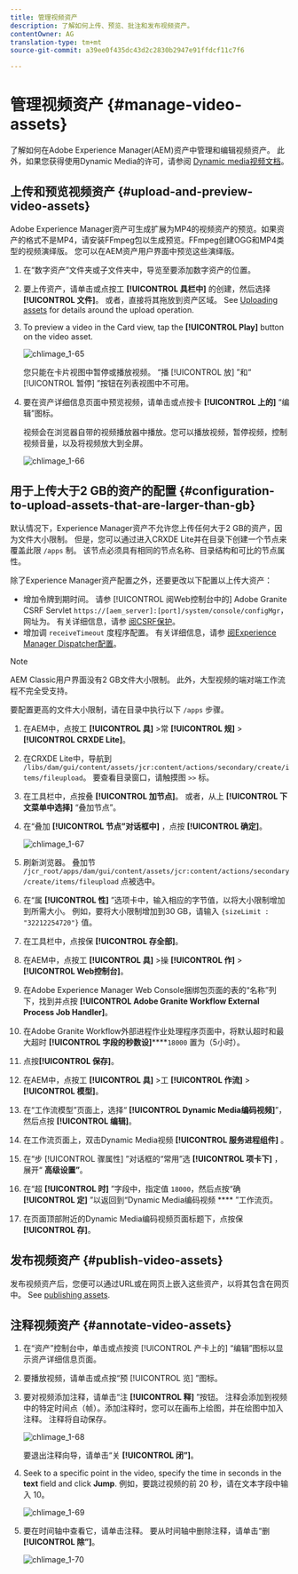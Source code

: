 ```yaml
---
title: 管理视频资产
description: 了解如何上传、预览、批注和发布视频资产。
contentOwner: AG
translation-type: tm+mt
source-git-commit: a39ee0f435dc43d2c2830b2947e91ffdcf11c7f6

---
```



# 管理视频资产 {#manage-video-assets}

了解如何在Adobe Experience Manager(AEM)资产中管理和编辑视频资产。 此外，如果您获得使用Dynamic Media的许可，请参阅 [Dynamic media视频文档](/help/assets/video.md)。

## 上传和预览视频资产 {#upload-and-preview-video-assets}

Adobe Experience Manager资产可生成扩展为MP4的视频资产的预览。如果资产的格式不是MP4，请安装FFmpeg包以生成预览。FFmpeg创建OGG和MP4类型的视频演绎版。 您可以在AEM资产用户界面中预览这些演绎版。

1. 在“数字资产”文件夹或子文件夹中，导览至要添加数字资产的位置。
1. 要上传资产，请单击或点按工 **[!UICONTROL 具栏中]** 的创建，然后选择 **[!UICONTROL 文件]**。 或者，直接将其拖放到资产区域。 See [Uploading assets](managing-assets-touch-ui.md#uploading-assets) for details around the upload operation.
1. To preview a video in the Card view, tap the **[!UICONTROL Play]** button on the video asset.

   ![chlimage_1-65](assets/chlimage_1-201.png)

   您只能在卡片视图中暂停或播放视频。 “播 [!UICONTROL 放] ”和“ [!UICONTROL 暂停] ”按钮在列表视图中不可用。

1. 要在资产详细信息页面中预览视频，请单击或点按卡 **[!UICONTROL 上的]** “编辑”图标。

   视频会在浏览器自带的视频播放器中播放。您可以播放视频，暂停视频，控制视频音量，以及将视频放大到全屏。

   ![chlimage_1-66](assets/chlimage_1-202.png)

## 用于上传大于2 GB的资产的配置 {#configuration-to-upload-assets-that-are-larger-than-gb}

默认情况下，Experience Manager资产不允许您上传任何大于2 GB的资产，因为文件大小限制。 但是，您可以通过进入CRXDE Lite并在目录下创建一个节点来覆盖此限 `/apps` 制。 该节点必须具有相同的节点名称、目录结构和可比的节点属性。

除了Experience Manager资产配置之外，还要更改以下配置以上传大资产：

* 增加令牌到期时间。 请参 [!UICONTROL 阅Web控制台中的] Adobe Granite CSRF Servlet `https://[aem_server]:[port]/system/console/configMgr`，网址为。 有关详细信息，请参 [阅CSRF保护](/help/sites-developing/csrf-protection.md)。
* 增加调 `receiveTimeout` 度程序配置。 有关详细信息，请参 [阅Experience Manager Dispatcher配置](https://docs.adobe.com/content/help/en/experience-manager-dispatcher/using/configuring/dispatcher-configuration.html#renders-options)。

>[!NOTE]
>
>AEM Classic用户界面没有2 GB文件大小限制。 此外，大型视频的端对端工作流程不完全受支持。

要配置更高的文件大小限制，请在目录中执行以下 `/apps` 步骤。

1. 在AEM中，点按工 **[!UICONTROL 具]** >常 **[!UICONTROL 规]** > **[!UICONTROL CRXDE Lite]**。
1. 在CRXDE Lite中，导航到 `/libs/dam/gui/content/assets/jcr:content/actions/secondary/create/items/fileupload`。 要查看目录窗口，请触摸图 `>>` 标。
1. 在工具栏中，点按叠 **[!UICONTROL 加节点]**。 或者，从上 **[!UICONTROL 下文菜单中选择]** “叠加节点”。
1. 在“叠加 **[!UICONTROL 节点”对话框中]** ，点按 **[!UICONTROL 确定]**。

   ![chlimage_1-67](assets/chlimage_1-203.png)

1. 刷新浏览器。 叠加节 `/jcr_root/apps/dam/gui/content/assets/jcr:content/actions/secondary/create/items/fileupload` 点被选中。
1. 在“属 **[!UICONTROL 性]** ”选项卡中，输入相应的字节值，以将大小限制增加到所需大小。 例如，要将大小限制增加到30 GB，请输入 `{sizeLimit : "32212254720"}` 值。

1. 在工具栏中，点按保 **[!UICONTROL 存全部]**。
1. 在AEM中，点按工 **[!UICONTROL 具]** >操 **[!UICONTROL 作]** > **[!UICONTROL Web控制台]**。
1. 在Adobe Experience Manager Web Console捆绑包页面的表的“名称”列下，找到并点按 **[!UICONTROL Adobe Granite Workflow External Process Job Handler]**。
1. 在Adobe Granite Workflow外部进程作业处理程序页面中，将默认超时和最大超时 **[!UICONTROL 字段的秒数设]******`18000` 置为（5小时）。
1. 点按&#x200B;**[!UICONTROL 保存]**。
1. 在AEM中，点按工 **[!UICONTROL 具]** >工 **[!UICONTROL 作流]** > **[!UICONTROL 模型]**。
1. 在“工作流模型”页面上，选择“ **[!UICONTROL Dynamic Media编码视频]**”，然后点按 **[!UICONTROL 编辑]**。
1. 在工作流页面上，双击Dynamic Media视频 **[!UICONTROL 服务进程组件]** 。
1. 在“步 [!UICONTROL 骤属性] ”对话框的“常用”选 **[!UICONTROL 项卡下]** ，展开“ **高级设置”**。
1. 在“超 **[!UICONTROL 时]** ”字段中，指定值 `18000`，然后点按“确 **[!UICONTROL 定]** ”以返回到“Dynamic Media编码视频 **** ”工作流页。
1. 在页面顶部附近的Dynamic Media编码视频页面标题下，点按保 **[!UICONTROL 存]**。

## 发布视频资产 {#publish-video-assets}

发布视频资产后，您便可以通过URL或在网页上嵌入这些资产，以将其包含在网页中。 See [publishing assets](/help/assets/publishing-dynamicmedia-assets.md).

## 注释视频资产 {#annotate-video-assets}

1. 在“资产”控制台中，单击或点按资 [!UICONTROL 产卡上的] “编辑”图标以显示资产详细信息页面。
1. 要播放视频，请单击或点按“预 [!UICONTROL 览] ”图标。
1. 要对视频添加注释，请单击“注 **[!UICONTROL 释]** ”按钮。 注释会添加到视频中的特定时间点（帧）。添加注释时，您可以在画布上绘图，并在绘图中加入注释。 注释将自动保存。

   ![chlimage_1-68](assets/chlimage_1-204.png)

   要退出注释向导，请单击“关 **[!UICONTROL 闭”]**。

1. Seek to a specific point in the video, specify the time in seconds in the **text** field and click **Jump**. 例如，要跳过视频的前 20 秒，请在文本字段中输入 10。

   ![chlimage_1-69](assets/chlimage_1-205.png)

1. 要在时间轴中查看它，请单击注释。 要从时间轴中删除注释，请单击“删 **[!UICONTROL 除”]**。

   ![chlimage_1-70](assets/chlimage_1-206.png)
